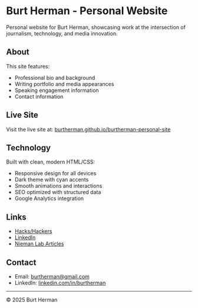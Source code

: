 # Burt Herman - Personal Website

Personal website for Burt Herman, showcasing work at the intersection of journalism, technology, and media innovation.

## About

This site features:
- Professional bio and background
- Writing portfolio and media appearances
- Speaking engagement information
- Contact information

## Live Site

Visit the live site at: [burtherman.github.io/burtherman-personal-site](https://burtherman.github.io/burtherman-personal-site/)

## Technology

Built with clean, modern HTML/CSS:
- Responsive design for all devices
- Dark theme with cyan accents
- Smooth animations and interactions
- SEO optimized with structured data
- Google Analytics integration

## Links

- [Hacks/Hackers](https://hackshackers.com)
- [LinkedIn](https://linkedin.com/in/burtherman)
- [Nieman Lab Articles](https://www.niemanlab.org/author/burtherman/)

## Contact

- Email: burtherman@gmail.com
- LinkedIn: [linkedin.com/in/burtherman](https://linkedin.com/in/burtherman)

---

© 2025 Burt Herman
